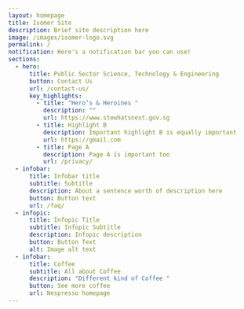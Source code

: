 ```yaml
---
layout: homepage
title: Isomer Site
description: Brief site description here
image: /images/isomer-logo.svg
permalink: /
notification: Here's a notification bar you can use!
sections:
  - hero:
      title: Public Sector Science, Technology & Engineering
      button: Contact Us
      url: /contact-us/
      key_highlights:
        - title: "Hero’s & Heroines "
          description: ""
          url: https://www.stewhatsnext.gov.sg
        - title: Highlight B
          description: Important highlight B is equally important
          url: https://gmail.com
        - title: Page A
          description: Page A is important too
          url: /privacy/
  - infobar:
      title: Infobar title
      subtitle: Subtitle
      description: About a sentence worth of description here
      button: Button text
      url: /faq/
  - infopic:
      title: Infopic Title
      subtitle: Infopic Subtitle
      description: Infopic description
      button: Button Text
      alt: Image alt text
  - infobar:
      title: Coffee
      subtitle: All about Coffee
      description: "Different kind of Coffee "
      button: See more coffee
      url: Nespresso homepage
---
```

